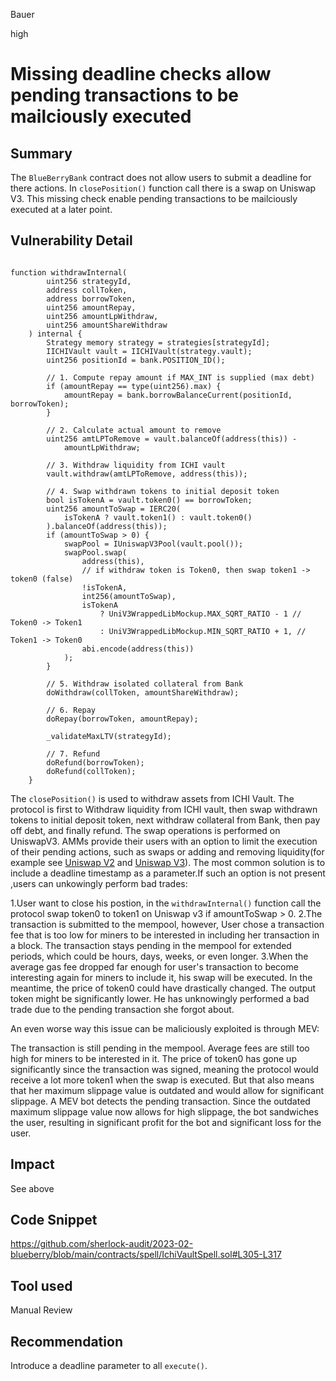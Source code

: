 Bauer

high

# Missing deadline checks allow pending transactions to be mailciously executed

## Summary
The ```BlueBerryBank``` contract does not allow users to submit a deadline for there actions. In ```closePosition()``` function call  there is a swap on Uniswap V3. This missing check enable pending transactions to be mailciously executed at a later point.

## Vulnerability Detail
```solidity

function withdrawInternal(
        uint256 strategyId,
        address collToken,
        address borrowToken,
        uint256 amountRepay,
        uint256 amountLpWithdraw,
        uint256 amountShareWithdraw
    ) internal {
        Strategy memory strategy = strategies[strategyId];
        IICHIVault vault = IICHIVault(strategy.vault);
        uint256 positionId = bank.POSITION_ID();

        // 1. Compute repay amount if MAX_INT is supplied (max debt)
        if (amountRepay == type(uint256).max) {
            amountRepay = bank.borrowBalanceCurrent(positionId, borrowToken);
        }

        // 2. Calculate actual amount to remove
        uint256 amtLPToRemove = vault.balanceOf(address(this)) -
            amountLpWithdraw;

        // 3. Withdraw liquidity from ICHI vault
        vault.withdraw(amtLPToRemove, address(this));

        // 4. Swap withdrawn tokens to initial deposit token
        bool isTokenA = vault.token0() == borrowToken;
        uint256 amountToSwap = IERC20(
            isTokenA ? vault.token1() : vault.token0()
        ).balanceOf(address(this));
        if (amountToSwap > 0) {
            swapPool = IUniswapV3Pool(vault.pool());
            swapPool.swap(
                address(this),
                // if withdraw token is Token0, then swap token1 -> token0 (false)
                !isTokenA,
                int256(amountToSwap),
                isTokenA
                    ? UniV3WrappedLibMockup.MAX_SQRT_RATIO - 1 // Token0 -> Token1
                    : UniV3WrappedLibMockup.MIN_SQRT_RATIO + 1, // Token1 -> Token0
                abi.encode(address(this))
            );
        }

        // 5. Withdraw isolated collateral from Bank
        doWithdraw(collToken, amountShareWithdraw);

        // 6. Repay
        doRepay(borrowToken, amountRepay);

        _validateMaxLTV(strategyId);

        // 7. Refund
        doRefund(borrowToken);
        doRefund(collToken);
    }

```
The ```closePosition()``` is used to withdraw assets from ICHI Vault. The protocol is first to Withdraw liquidity from ICHI vault, then swap withdrawn tokens to initial deposit token, next withdraw collateral from Bank, then pay off debt, and finally refund. The swap operations is performed on UniswapV3. AMMs provide their users with an option to limit the execution of their pending actions, such as swaps or adding and removing liquidity(for example see [Uniswap V2](https://github.com/Uniswap/v2-periphery/blob/0335e8f7e1bd1e8d8329fd300aea2ef2f36dd19f/contracts/UniswapV2Router02.sol#L229) and [Uniswap V3](https://github.com/Uniswap/v3-periphery/blob/6cce88e63e176af1ddb6cc56e029110289622317/contracts/SwapRouter.sol#L119)). The most common solution is to include a deadline timestamp as a parameter.If such an option is not present ,users can unkowingly perform bad trades:

1.User want to close his postion, in the ```withdrawInternal()``` function call the protocol swap token0 to token1 on Uniswap v3 if amountToSwap > 0.
2.The transaction is submitted to the mempool, however, User chose a transaction fee that is too low for miners to be interested in including her transaction in a block. The transaction stays pending in the mempool for extended periods, which could be hours, days, weeks, or even longer.
3.When the average gas fee dropped far enough for user's transaction to become interesting again for miners to include it, his swap will be executed. In the meantime, the price of token0 could have drastically changed. The output token might be significantly lower. He has unknowingly performed a bad trade due to the pending transaction she forgot about.

An even worse way this issue can be maliciously exploited is through MEV:

The transaction is still pending in the mempool. Average fees are still too high for miners to be interested in it. The price of token0 has gone up significantly since the transaction was signed, meaning the protocol would receive a lot more token1 when the swap is executed. But that also means that her maximum slippage value  is outdated and would allow for significant slippage.
A MEV bot detects the pending transaction. Since the outdated maximum slippage value now allows for high slippage, the bot sandwiches the user, resulting in significant profit for the bot and significant loss for the user.


## Impact
See above

## Code Snippet
https://github.com/sherlock-audit/2023-02-blueberry/blob/main/contracts/spell/IchiVaultSpell.sol#L305-L317

## Tool used

Manual Review

## Recommendation
Introduce a deadline parameter to all ```execute()```.


